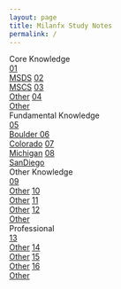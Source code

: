 ```yaml
---
layout: page
title: Milanfx Study Notes
permalink: /
---
```


<div class="row">
  <div class="btn text">
    <div class="btn name">Core Knowledge</div>
    <div class="row" style="grid-template-columns: 1fr 1fr 1fr 1fr;">
      <a href="/01-MSDS/"     class="btn box2">01<br>MSDS</a>
      <a href="/02-MSCS/"     class="btn box3">02<br>MSCS</a>
      <a href="/#/"           class="btn box4">03<br>Other</a>
      <a href="/#/"           class="btn box5">04<br>Other</a>
    </div>
  </div>
</div>

<div class="row">
  <div class="btn text">
    <div class="btn name">Fundamental Knowledge</div>
    <div class="row" style="grid-template-columns: 1fr 1fr 1fr 1fr;">
      <a href="/05-Boulder/"  class="btn box2">05<br>Boulder </a>
      <a href="/06-Colorado/" class="btn box3">06<br>Colorado</a>
      <a href="/07-Michigan/" class="btn box4">07<br>Michigan</a>
      <a href="/08-SanDiego/" class="btn box5">08<br>SanDiego</a>
    </div>
  </div>
</div>

<div class="row">
  <div class="btn text">
    <div class="btn name">Other Knowledge</div>
    <div class="row" style="grid-template-columns: 1fr 1fr 1fr 1fr;">
      <a href="/#/"           class="btn box2">09<br>Other</a>
      <a href="/#/"           class="btn box3">10<br>Other</a>
      <a href="/#/"           class="btn box4">11<br>Other</a>
      <a href="/#/"           class="btn box5">12<br>Other</a>
    </div>
  </div>
</div>

<div class="row">
  <div class="btn text">
    <div class="btn name">Professional</div>
    <div class="row" style="grid-template-columns: 1fr 1fr 1fr 1fr;">
      <a href="/#/"           class="btn box2">13<br>Other</a>
      <a href="/#/"           class="btn box3">14<br>Other</a>
      <a href="/#/"           class="btn box4">15<br>Other</a>
      <a href="/#/"           class="btn box5">16<br>Other</a>
    </div>
  </div>
</div>

<br><br><br><br><br><br><br><br>
<br><br><br><br><br><br><br><br>